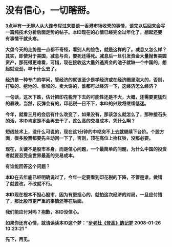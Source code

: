 没有信心，一切瞎掰。
====

			

**3点半有一无聊人从大连专程过来要谈一香港市场收壳的事情，谈完以后回来会写一篇纯技术分析后面走势的帖子。本ID现在的心情已经完全过年化了，想起还要有事情干就头疼。**

**大盘今天的走势是一点都不奇怪，看别人的脸色，就是这样的了。减息又怎么样？其实，即使对于美国，减息与否，要死还得死。减息后一旦引发资金大量抛售美圆资产，那死得更难看，可惜，现在接收这大量外逃资金的池子就缺一个中国的，想起就没劲，早干什么去了。**

**经济是一种专门的学问，管经济的就该至少是学经济或在经济圈里泡大的，否则，打铁的、挖地的、修坝的、卖大饼的，谁都可以经济一下，这经济怎么经济？**

**一句话，这次下跌，估计把印花税弄下去的可能性还是不大，大概，还需要更猛烈的暴跌，当然，反弹会有的，印花税一日不下，本ID的兴致将继续低迷。**

**今年，就看三月的会后有什么改变了，如果没有，那该怎么就怎么了，那种接石头的活，本ID肯定是不会再去干了，这么高的交易成本，凭什么啊？**

**短线技术上，没什么可说的，现在这1分钟的中枢突不上去就继续下台阶。个股方面，很多股票都要先主动回一下了，否则，顶在高位上抬杠铃，没那必要。**

**现在，关键不是股市本身，而是信心问题，一个最简单的问题，为什么中国的投资者就要忍受全世界最高的交易成本。**

**有谁能回答这个问题？**

**本ID在去年底已经明确说过了，今年一定要看到印花税的下降，不管是谁，做错了就要改，不改就不行。**

**本ID现在根本不担心股市，因为有更担心的，就怕这次经济的对局，一旦应付错了，那比股市更严重的事情还等在后面。**

**我们能应付对吗？抱歉，本ID没信心。**

**如果你还有心情，就请读读本ID这个梦：“[步老杜《登高》韵记梦](http://blog.sina.com.cn/s/blog_486e105c0100894l.html) 2008-01-26 10:23:21 ”**

**先下，再见。**
